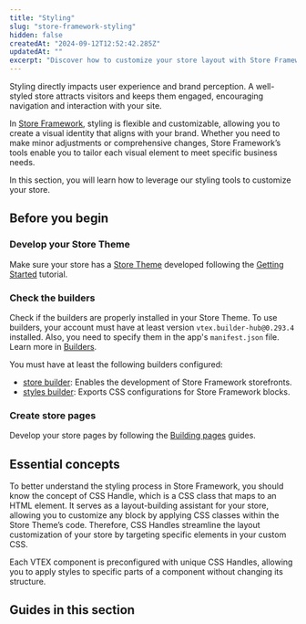 ```yaml
---
title: "Styling"
slug: "store-framework-styling"
hidden: false
createdAt: "2024-09-12T12:52:42.285Z"
updatedAt: ""
excerpt: "Discover how to customize your store layout with Store Framework."
---
```


Styling directly impacts user experience and brand perception. A well-styled store attracts visitors and keeps them engaged, encouraging navigation and interaction with your site.

In [Store Framework](https://developers.vtex.com/docs/guides/store-framework), styling is flexible and customizable, allowing you to create a visual identity that aligns with your brand. Whether you need to make minor adjustments or comprehensive changes, Store Framework’s tools enable you to tailor each visual element to meet specific business needs.

In this section, you will learn how to leverage our styling tools to customize your store.

## Before you begin

<Steps>

### Develop your Store Theme

Make sure your store has a [Store Theme](https://developers.vtex.com/docs/guides/vtex-io-documentation-store-theme) developed following the [Getting Started](https://developers.vtex.com/docs/guides/getting-started-3) tutorial.

### Check the builders

Check if the builders are properly installed in your Store Theme. To use builders, your account must have at least version `vtex.builder-hub@0.293.4` installed. Also, you need to specify them in the app's `manifest.json` file. Learn more in [Builders](https://developers.vtex.com/docs/guides/vtex-io-documentation-builders).

You must have at least the following builders configured:

- [store builder](https://developers.vtex.com/docs/guides/vtex-io-documentation-store-builder): Enables the development of Store Framework storefronts.
- [styles builder](https://developers.vtex.com/docs/guides/vtex-io-documentation-styles-builder): Exports CSS configurations for Store Framework blocks.

### Create store pages

Develop your store pages by following the [Building pages](https://developers.vtex.com/docs/guides/building-pages) guides.

</Steps>

## Essential concepts

To better understand the styling process in Store Framework, you should know the concept of CSS Handle, which is a CSS class that maps to an HTML element. It serves as a layout-building assistant for your store, allowing you to customize any block by applying CSS classes within the Store Theme’s code. Therefore, CSS Handles streamline the layout customization of your store by targeting specific elements in your custom CSS.

Each VTEX component is preconfigured with unique CSS Handles, allowing you to apply styles to specific parts of a component without changing its structure.

## Guides in this section

<Flex>

<WhatsNextCard
title="Using CSS handles for store customizations"
description="Target and style specific elements within your store using CSS Handles."
linkTo="https://developers.vtex.com/docs/guides/vtex-io-documentation-using-css-handles-for-store-customization"
linkTitle="See more"
/>

<WhatsNextCard
title="Contributing with new CSS Handles"
description="Enhance the styling options available for VTEX IO components."
linkTo="https://developers.vtex.com/docs/guides/vtex-io-documentation-contributing-with-new-css-handles"
linkTitle="See more"
/>

<WhatsNextCard
title="Customizing your store's icons"
description="Replace or customize the icons used across your store."
linkTo="https://developers.vtex.com/docs/guides/vtex-io-documentation-customizing-your-stores-icons"
linkTitle="See more"
/>

<WhatsNextCard
title="Customizing your store’s typography"
description="Adjust the typography in your store to create a cohesive design."
linkTo="https://developers.vtex.com/docs/guides/vtex-io-documentation-customizing-your-stores-typography"
linkTitle="See more"
/>

<WhatsNextCard
title="Interactively inspecting storefront blocks"
description="Inspect and identify block elements in your store for targeted customization."
linkTo="https://developers.vtex.com/docs/guides/how-to-interactively-inspect-blocks-on-a-store-framework-store"
linkTitle="See more"
/>

<WhatsNextCard
title="Using the Markers prop to customize a block's message"
description="Customize the messaging and appearance of blocks in your store using the markers prop."
linkTo="https://developers.vtex.com/docs/guides/vtex-io-documentation-using-the-markers-prop-to-customize-a-blocks-message"
linkTitle="See more"
/>

</Flex>
